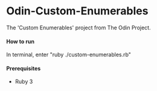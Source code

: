 <h1>Odin-Custom-Enumerables</h1>
<p>The 'Custom Enumerables' project from The Odin Project.</p>

<h4>How to run</h4>
<p>In terminal, enter "ruby ./custom-enumerables.rb"</p>

<h4>Prerequisites</h4>
<ul>
    <li>Ruby 3</li>
</ul>